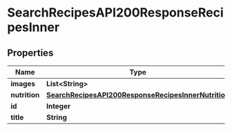

# SearchRecipesAPI200ResponseRecipesInner


## Properties

| Name | Type | Description | Notes |
|------------ | ------------- | ------------- | -------------|
|**images** | **List&lt;String&gt;** |  |  [optional] |
|**nutrition** | [**SearchRecipesAPI200ResponseRecipesInnerNutrition**](SearchRecipesAPI200ResponseRecipesInnerNutrition.md) |  |  [optional] |
|**id** | **Integer** |  |  [optional] |
|**title** | **String** |  |  [optional] |



